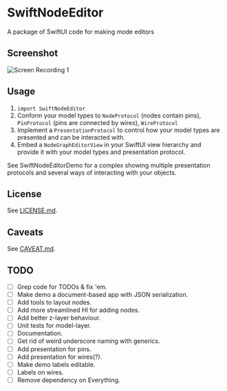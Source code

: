 # SwiftNodeEditor

A package of SwiftUI code for making mode editors
## Screenshot

<!-- ![Screenshot 1](Documentation/Screenshot%201.png) -->
![Screen Recording 1](Documentation/Screen%20Recording%201.gif)


## Usage

1. `import SwiftNodeEditor`
2. Conform your model types to `NodeProtocol` (nodes contain pins), `PinProtocol` (pins are connected by wires), `WireProtocol`
3. Implement a `PresentationProtocol` to control how your model types are presented and can be interacted with.
4. Embed a `NodeGraphEditorView` in your SwiftUI view hierarchy and provide it with your model types and presentation protocol.

See SwiftNodeEditorDemo for a complex showing multiple presentation protocols and several ways of interacting with your objects.

## License

See [LICENSE.md](LICENSE.md).

## Caveats

See [CAVEAT.md](CAVEAT.md).

## TODO

- [ ] Grep code for TODOs & fix 'em.
- [ ] Make demo a document-based app with JSON serialization.
- [ ] Add tools to layout nodes.
- [ ] Add more streamlined HI for adding nodes.
- [ ] Add better z-layer behaviour.
- [ ] Unit tests for model-layer.
- [ ] Documentation.
- [ ] Get rid of weird underscore naming with generics.
- [ ] Add presentation for pins.
- [ ] Add presentation for wires(?).
- [ ] Make demo labels editable.
- [ ] Labels on wires.
- [ ] Remove dependency on Everything.
